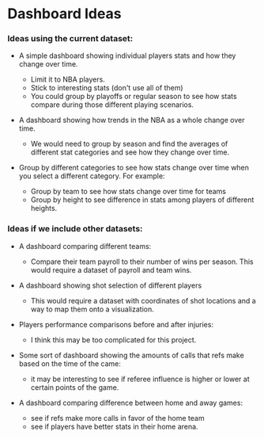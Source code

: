 # Dashboard Ideas

### Ideas using the current dataset:

- A simple dashboard showing individual players stats and how they change over time.
    - Limit it to NBA players. 
    - Stick to interesting stats (don't use all of them)
    - You could group by playoffs or regular season to see how stats compare during those different playing scenarios. 

- A dashboard showing how trends in the NBA as a whole change over time.
    - We would need to group by season and find the averages of different stat categories and see how they change over time. 

- Group by different categories to see how stats change over time when you select a different category. For example:
    - Group by team to see how stats change over time for teams
    - Group by height to see difference in stats among players of different heights. 

### Ideas if we include other datasets:

- A dashboard comparing different teams:
    - Compare their team payroll to their number of wins per season. This would require a dataset of payroll and team wins. 

- A dashboard showing shot selection of different players
    - This would require a dataset with coordinates of shot locations and a way to map them onto a visualization. 

- Players performance comparisons before and after injuries:
    - I think this may be too complicated for this project. 

- Some sort of dashboard showing the amounts of calls that refs make based on the time of the came:
    - it may be interesting to see if referee influence is higher or lower at certain points of the game. 

- A dashboard comparing difference between home and away games:
    - see if refs make more calls in favor of the home team
    - see if players have better stats in their home arena. 
    